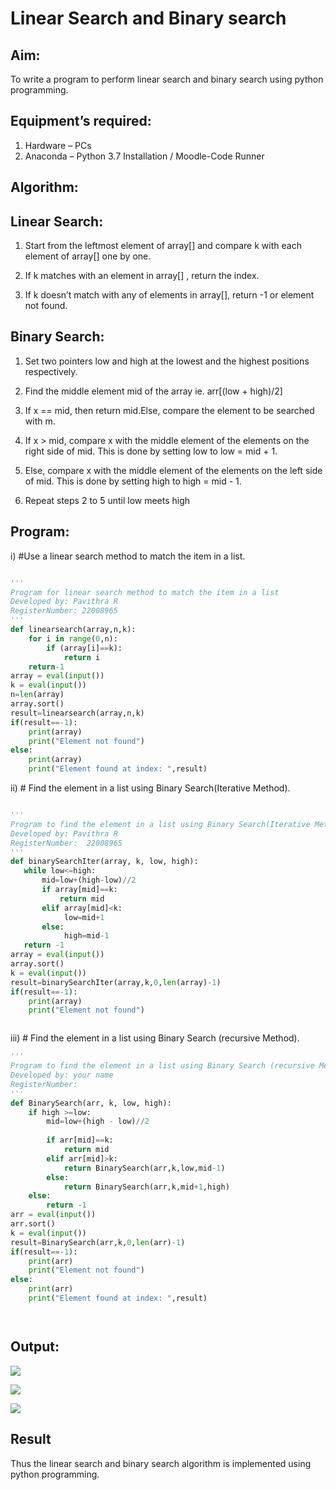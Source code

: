# Linear Search and Binary search

## Aim:

To write a program to perform linear search and binary search using python programming.

## Equipment’s required:

1.	Hardware – PCs
2.	Anaconda – Python 3.7 Installation / Moodle-Code Runner

## Algorithm:

## Linear Search:

1.	Start from the leftmost element of array[] and compare k with each element of array[] one by one.

2.	If k matches with an element in array[] , return the index.

3.	If k doesn’t match with any of elements in array[], return -1 or element not found.

## Binary Search:

1.	Set two pointers low and high at the lowest and the highest positions respectively.

2.	Find the middle element mid of the array ie. arr[(low + high)/2]

3.	If x == mid, then return mid.Else, compare the element to be searched with m.

4.	If x > mid, compare x with the middle element of the elements on the right side of mid. This is done by setting low to low = mid + 1.

5.	Else, compare x with the middle element of the elements on the left side of mid. This is done by setting high to high = mid - 1.

6.	Repeat steps 2 to 5 until low meets high

## Program:

i)	#Use a linear search method to match the item in a list.
```python

''' 
Program for linear search method to match the item in a list
Developed by: Pavithra R
RegisterNumber: 22008965
'''
def linearsearch(array,n,k):
    for i in range(0,n):
        if (array[i]==k):
            return i
    return-1
array = eval(input())
k = eval(input())
n=len(array)
array.sort()
result=linearsearch(array,n,k)
if(result==-1):
    print(array)
    print("Element not found")
else:
    print(array)
    print("Element found at index: ",result)

```
ii)	# Find the element in a list using Binary Search(Iterative Method).
```python

''' 
Program to find the element in a list using Binary Search(Iterative Method)..
Developed by: Pavithra R
RegisterNumber:  22008965
'''
def binarySearchIter(array, k, low, high):
   while low<=high:
       mid=low+(high-low)//2
       if array[mid]==k:
           return mid
       elif array[mid]<k:
            low=mid+1
       else:
            high=mid-1
   return -1
array = eval(input())
array.sort()
k = eval(input())
result=binarySearchIter(array,k,0,len(array)-1)
if(result==-1):
    print(array)
    print("Element not found")



```
iii)	# Find the element in a list using Binary Search (recursive Method).
```python
''' 
Program to find the element in a list using Binary Search (recursive Method).
Developed by: your name
RegisterNumber: 
'''
def BinarySearch(arr, k, low, high):
    if high >=low:
        mid=low+(high - low)//2
        
        if arr[mid]==k:
            return mid
        elif arr[mid]>k:
            return BinarySearch(arr,k,low,mid-1)
        else:
            return BinarySearch(arr,k,mid+1,high)
    else:
        return -1
arr = eval(input())
arr.sort()
k = eval(input())
result=BinarySearch(arr,k,0,len(arr)-1)
if(result==-1):
    print(arr)
    print("Element not found")
else:
    print(arr)
    print("Element found at index: ",result)




```
## Output:

![](./in1.png)

![](./in%202.png)

![](./in%203.png)


## Result
Thus the linear search and binary search algorithm is implemented using python programming.